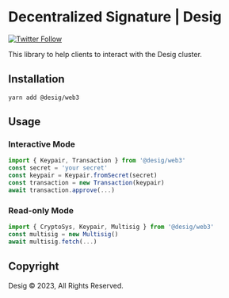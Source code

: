 # Decentralized Signature | Desig

[![Twitter Follow](https://img.shields.io/twitter/follow/DesigLabs?style=social)](https://twitter.com/DesigLabs)

This library to help clients to interact with the Desig cluster.

## Installation

```
yarn add @desig/web3
```

## Usage

### Interactive Mode

```ts
import { Keypair, Transaction } from '@desig/web3'
const secret = 'your secret'
const keypair = Keypair.fromSecret(secret)
const transaction = new Transaction(keypair)
await transaction.approve(...)
```

### Read-only Mode

```ts
import { CryptoSys, Keypair, Multisig } from '@desig/web3'
const multisig = new Multisig()
await multisig.fetch(...)
```

## Copyright

Desig © 2023, All Rights Reserved.
